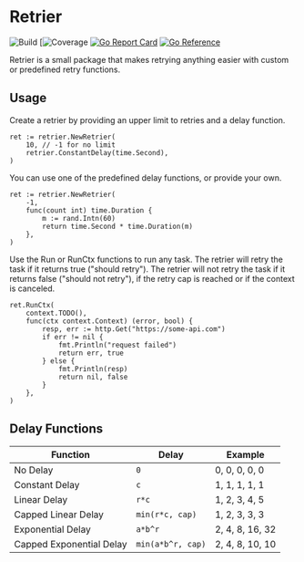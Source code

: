 # Retrier

![Build](https://github.com/soreing/retrier/actions/workflows/build_status.yaml/badge.svg)
[![Coverage](https://img.shields.io/endpoint?url=https://gist.githubusercontent.com/Soreing/4b6f950f01f3e6e5b9ed17b268664538/raw/retrier)
[![Go Report Card](https://goreportcard.com/badge/github.com/Soreing/retrier)](https://goreportcard.com/report/github.com/Soreing/retrier)
[![Go Reference](https://pkg.go.dev/badge/github.com/Soreing/retrier.svg)](https://pkg.go.dev/github.com/Soreing/retrier)

Retrier is a small package that makes retrying anything easier with custom or predefined retry functions.

## Usage
Create a retrier by providing an upper limit to retries and a delay function.
```golang
ret := retrier.NewRetrier(
    10, // -1 for no limit
    retrier.ConstantDelay(time.Second),
)
```
You can use one of the predefined delay functions, or provide your own.
```golang
ret := retrier.NewRetrier(
    -1,
    func(count int) time.Duration {
        m := rand.Intn(60)
        return time.Second * time.Duration(m)
    },
)
```
Use the Run or RunCtx functions to run any task. The retrier will retry the task if it returns true ("should retry"). The retrier will not retry the task if it returns false ("should not retry"), if the retry cap is reached or if the context is canceled.
```golang
ret.RunCtx(
    context.TODO(),
    func(ctx context.Context) (error, bool) {
        resp, err := http.Get("https://some-api.com")
        if err != nil {
            fmt.Println("request failed")
            return err, true
        } else {
            fmt.Println(resp)
            return nil, false
        }
    },
)
```
## Delay Functions
| Function | Delay | Example |
|----------|-------|---------|
| No Delay                 | `0`               | 0, 0, 0, 0, 0   |
| Constant Delay           | `c`               | 1, 1, 1, 1, 1   |
| Linear Delay             | `r*c`             | 1, 2, 3, 4, 5   |
| Capped Linear Delay      | `min(r*c, cap)`   | 1, 2, 3, 3, 3   |
| Exponential Delay        | `a*b^r`           | 2, 4, 8, 16, 32 |
| Capped Exponential Delay | `min(a*b^r, cap)` | 2, 4, 8, 10, 10 |